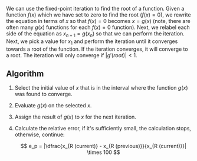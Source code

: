 We can use the fixed-point iteration to find the root of a function. Given a function $f(x)$ which we have set to zero to find the root ($f(x) = 0$), we rewrite the equation in terms of $x$ so that $f(x) = 0$ becomes $x = g(x)$ (note, there are often many $g(x)$ functions for each $f(x) = 0$ function). Next, we relabel each side of the equation as $x_{n + 1} = g(x_n)$ so that we can perform the iteration. Next, we pick a value for $x_1$ and perform the iteration until it converges towards a root of the function. If the iteration converges, it will converge to a root. The iteration will only converge if $|g'(root)| \lt 1$.

## Algorithm

1. Select the initial value of $x$ that is in the interval where the function $g(x)$ was found to converge.
2. Evaluate $g(x)$ on the selected $x$.
3. Assign the result of $g(x)$ to $x$ for the next iteration.
4. Calculate the relative error, if it's sufficiently small, the calculation stops, otherwise, continue:

    $$
    e_p = |\dfrac{x_{R (current)} - x_{R (previous)}}{x_{R (current)}}| \times 100
    $$